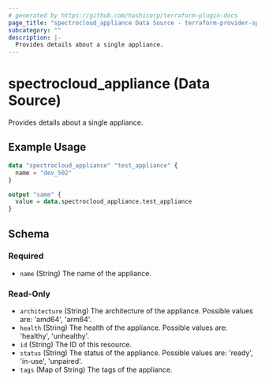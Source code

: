 ```yaml
---
# generated by https://github.com/hashicorp/terraform-plugin-docs
page_title: "spectrocloud_appliance Data Source - terraform-provider-spectrocloud"
subcategory: ""
description: |-
  Provides details about a single appliance.
---
```


# spectrocloud_appliance (Data Source)

Provides details about a single appliance.

## Example Usage

```terraform
data "spectrocloud_appliance" "test_appliance" {
  name = "dev_502"
}

output "same" {
  value = data.spectrocloud_appliance.test_appliance
}
```

<!-- schema generated by tfplugindocs -->
## Schema

### Required

- `name` (String) The name of the appliance.

### Read-Only

- `architecture` (String) The architecture of the appliance. Possible values are: 'amd64', 'arm64'.
- `health` (String) The health of the appliance. Possible values are: 'healthy', 'unhealthy'.
- `id` (String) The ID of this resource.
- `status` (String) The status of the appliance. Possible values are: 'ready', 'in-use', 'unpaired'.
- `tags` (Map of String) The tags of the appliance.


